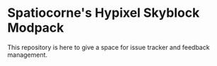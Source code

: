 # Spatiocorne's Hypixel Skyblock Modpack
This repository is here to give a space for issue tracker and feedback management.
